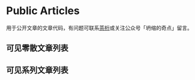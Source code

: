 # Public Articles

用于公开文章的文章代码，有问题可联系[茶桁](https://hivan.me)或关注公众号「坍缩的奇点」留言。

## 可见零散文章列表

## 可见系列文章列表

